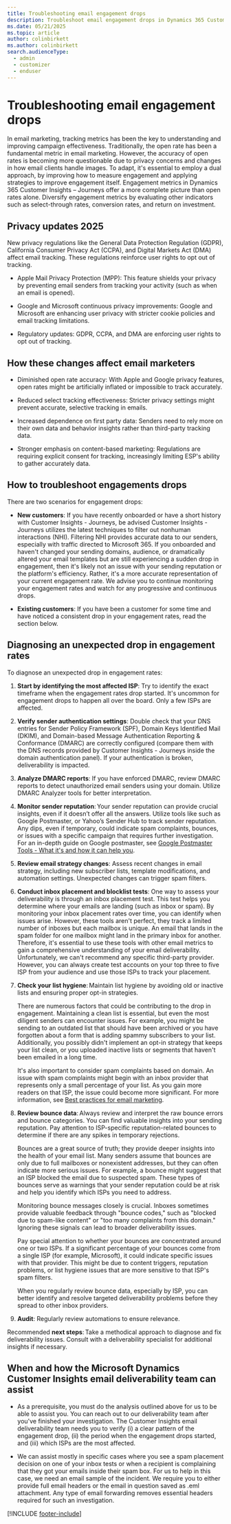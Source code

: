 ```yaml
---
title: Troubleshooting email engagement drops
description: Troubleshoot email engagement drops in Dynamics 365 Customer Insights - Journeys.
ms.date: 05/21/2025
ms.topic: article
author: colinbirkett
ms.author: colinbirkett
search.audienceType: 
  - admin
  - customizer
  - enduser
---
```


# Troubleshooting email engagement drops

In email marketing, tracking metrics has been the key to understanding and improving campaign effectiveness. Traditionally, the open rate has been a fundamental metric in email marketing. However, the accuracy of open rates is becoming more questionable due to privacy concerns and changes in how email clients handle images. To adapt, it's essential to employ a dual approach, by improving how to measure engagement and applying strategies to improve engagement itself. Engagement metrics in Dynamics 365 Customer Insights – Journeys offer a more complete picture than open rates alone. Diversify engagement metrics by evaluating other indicators such as select-through rates, conversion rates, and return on investment.

## Privacy updates 2025

New privacy regulations like the General Data Protection Regulation (GDPR), California Consumer Privacy Act (CCPA), and Digital Markets Act (DMA) affect email tracking. These regulations reinforce user rights to opt out of tracking.

* Apple Mail Privacy Protection (MPP): This feature shields your privacy by preventing email senders from tracking your activity (such as when an email is opened). 

* Google and Microsoft continuous privacy improvements: Google and Microsoft are enhancing user privacy with stricter cookie policies and email tracking limitations. 

* Regulatory updates: GDPR, CCPA, and DMA are enforcing user rights to opt out of tracking. 

## How these changes affect email marketers 

* Diminished open rate accuracy: With Apple and Google privacy features, open rates might be artificially inflated or impossible to track accurately. 

* Reduced select tracking effectiveness: Stricter privacy settings might prevent accurate, selective tracking in emails. 

* Increased dependence on first party data: Senders need to rely more on their own data and behavior insights rather than third-party tracking data. 

* Stronger emphasis on content-based marketing: Regulations are requiring explicit consent for tracking, increasingly limiting ESP's ability to gather accurately data. 

## How to troubleshoot engagements drops 

There are two scenarios for engagement drops: 

- **New customers**: If you have recently onboarded or have a short history with Customer Insights - Journeys, be advised Customer Insights - Journeys utilizes the latest techniques to filter out nonhuman interactions (NHI). Filtering NHI provides accurate data to our senders, especially with traffic directed to Microsoft 365. If you onboarded and haven't changed your sending domains, audience, or dramatically altered your email templates but are still experiencing a sudden drop in engagement, then it's likely not an issue with your sending reputation or the platform's efficiency. Rather, it's a more accurate representation of your current engagement rate. We advise you to continue monitoring your engagement rates and watch for any progressive and continuous drops. 

- **Existing customers**: If you have been a customer for some time and have noticed a consistent drop in your engagement rates, read the section below. 

## Diagnosing an unexpected drop in engagement rates

To diagnose an unexpected drop in engagement rates:

1. **Start by identifying the most affected ISP**: Try to identify the exact timeframe when the engagement rates drop started. It's uncommon for engagement drops to happen all over the board. Only a few ISPs are affected. 

1. **Verify sender authentication settings**: Double check that your DNS entries for Sender Policy Framework (SPF), Domain Keys Identified Mail (DKIM), and Domain-based Message Authentication Reporting & Conformance (DMARC) are correctly configured (compare them with the DNS records provided by Customer Insights - Journeys inside the domain authentication panel). If your authentication is broken, deliverability is impacted. 

1. **Analyze DMARC reports**: If you have enforced DMARC, review DMARC reports to detect unauthorized email senders using your domain. Utilize DMARC Analyzer tools for better interpretation. 

1. **Monitor sender reputation**: Your sender reputation can provide crucial insights, even if it doesn’t offer all the answers. Utilize tools like such as Google Postmaster, or Yahoo’s Sender Hub to track sender reputation. Any dips, even if temporary, could indicate spam complaints, bounces, or issues with a specific campaign that requires further investigation. For an in-depth guide on Google postmaster, see [Google Postmaster Tools - What it's and how it can help you](google-postmaster.md).

1. **Review email strategy changes**: Assess recent changes in email strategy, including new subscriber lists, template modifications, and automation settings. Unexpected changes can trigger spam filters. 

1. **Conduct inbox placement and blocklist tests**: One way to assess your deliverability is through an inbox placement test. This test helps you determine where your emails are landing (such as inbox or spam). By monitoring your inbox placement rates over time, you can identify when issues arise. However, these tools aren't perfect, they track a limited number of inboxes but each mailbox is unique. An email that lands in the spam folder for one mailbox might land in the primary inbox for another. Therefore, it's essential to use these tools with other email metrics to gain a comprehensive understanding of your email deliverability. Unfortunately, we can't recommend any specific third-party provider. However, you can always create test accounts on your top three to five ISP from your audience and use those ISPs to track your placement. 

1. **Check your list hygiene**: Maintain list hygiene by avoiding old or inactive lists and ensuring proper opt-in strategies.   

    There are numerous factors that could be contributing to the drop in engagement. Maintaining a clean list is essential, but even the most diligent senders can encounter issues. For example, you might be sending to an outdated list that should have been archived or you have forgotten about a form that is adding spammy subscribers to your list. Additionally, you possibly didn't implement an opt-in strategy that keeps your list clean, or you uploaded inactive lists or segments that haven't been emailed in a long time. 

    It's also important to consider spam complaints based on domain. An issue with spam complaints might begin with an inbox provider that represents only a small percentage of your list. As you gain more readers on that ISP, the issue could become more significant. For more information, see [Best practices for email marketing](get-ready-email-marketing.md).

1. **Review bounce data**: Always review and interpret the raw bounce errors and bounce categories. You can find valuable insights into your sending reputation. Pay attention to ISP-specific reputation-related bounces to determine if there are any spikes in temporary rejections.

    Bounces are a great source of truth; they provide deeper insights into the health of your email list. Many senders assume that bounces are only due to full mailboxes or nonexistent addresses, but they can often indicate more serious issues. For example, a bounce might suggest that an ISP blocked the email due to suspected spam. These types of bounces serve as warnings that your sender reputation could be at risk and help you identify which ISPs you need to address. 

    Monitoring bounce messages closely is crucial. Inboxes sometimes provide valuable feedback through "bounce codes," such as "blocked due to spam-like content" or "too many complaints from this domain." Ignoring these signals can lead to broader deliverability issues. 

    Pay special attention to whether your bounces are concentrated around one or two ISPs. If a significant percentage of your bounces come from a single ISP (for example, Microsoft), it could indicate specific issues with that provider. This might be due to content triggers, reputation problems, or list hygiene issues that are more sensitive to that ISP's spam filters. 

    When you regularly review bounce data, especially by ISP, you can better identify and resolve targeted deliverability problems before they spread to other inbox providers. 

1. **Audit**: Regularly review automations to ensure relevance.  

Recommended **next steps**: Take a methodical approach to diagnose and fix deliverability issues. Consult with a deliverability specialist for additional insights if necessary. 

## When and how the Microsoft Dynamics Customer Insights email deliverability team can assist 

* As a prerequisite, you must do the analysis outlined above for us to be able to assist you. You can reach out to our deliverability team after you've finished your investigation. The Customer Insights email deliverability team needs you to verify (i) a clear pattern of the engagement drop, (ii) the period when the engagement drops started, and (iii) which ISPs are the most affected.

* We can assist mostly in specific cases where you see a spam placement decision on one of your inbox tests or when a recipient is complaining that they got your emails inside their spam box. For us to help in this case, we need an email sample of the incident. We require you to either provide full email headers or the email in question saved as .eml attachment. Any type of email forwarding removes essential headers required for such an investigation.

[!INCLUDE [footer-include](./includes/footer-banner.md)]